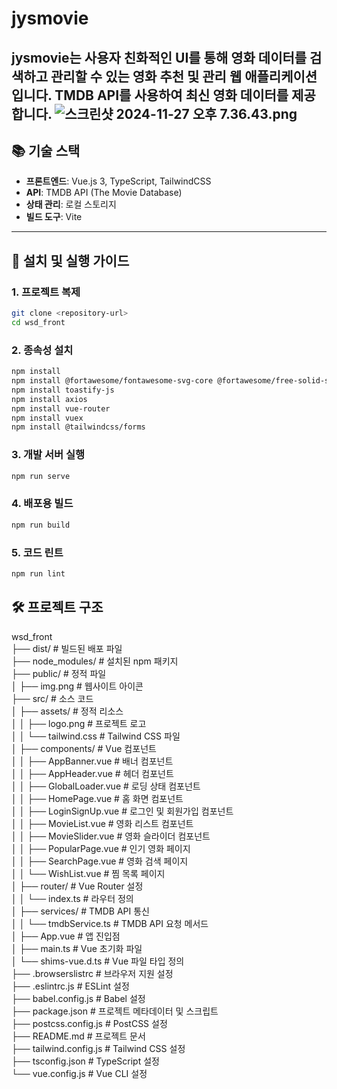 # jysmovie

jysmovie는 사용자 친화적인 UI를 통해 영화 데이터를 검색하고 관리할 수 있는 영화 추천 및 관리 웹 애플리케이션입니다. TMDB API를 사용하여 최신 영화 데이터를 제공합니다.
![스크린샷 2024-11-27 오후 7.36.43.png](../../../../var/folders/3_/vdklb6qj6jj8fy5794xktdxw0000gn/T/TemporaryItems/NSIRD_screencaptureui_SEqJKT/%EC%8A%A4%ED%81%AC%EB%A6%B0%EC%83%B7%202024-11-27%20%EC%98%A4%ED%9B%84%207.36.43.png)
---

## 📚 **기술 스택**
- **프론트엔드**: Vue.js 3, TypeScript, TailwindCSS
- **API**: TMDB API (The Movie Database)
- **상태 관리**: 로컬 스토리지
- **빌드 도구**: Vite

---

## 🚀 **설치 및 실행 가이드**

### **1. 프로젝트 복제**
```bash
git clone <repository-url>
cd wsd_front
```

### **2. 종속성 설치**
```bash
npm install
npm install @fortawesome/fontawesome-svg-core @fortawesome/free-solid-svg-icons @fortawesome/vue-fontawesome
npm install toastify-js
npm install axios
npm install vue-router
npm install vuex
npm install @tailwindcss/forms
```

### **3. 개발 서버 실행**
```bash
npm run serve
```

### **4. 배포용 빌드**
```bash
npm run build
```

### **5. 코드 린트**
```bash
npm run lint
```

## 🛠️ **프로젝트 구조**
wsd_front   
├── dist/                    # 빌드된 배포 파일   
├── node_modules/            # 설치된 npm 패키지<br>
├── public/                  # 정적 파일<br>
│   ├── img.png              # 웹사이트 아이콘<br>
├── src/                     # 소스 코드<br>
│   ├── assets/              # 정적 리소스<br>
│   │   ├── logo.png         # 프로젝트 로고<br>
│   │   └── tailwind.css     # Tailwind CSS 파일<br>
│   ├── components/          # Vue 컴포넌트<br>
│   │   ├── AppBanner.vue    # 배너 컴포넌트<br>
│   │   ├── AppHeader.vue    # 헤더 컴포넌트<br>
│   │   ├── GlobalLoader.vue # 로딩 상태 컴포넌트<br>
│   │   ├── HomePage.vue     # 홈 화면 컴포넌트<br>
│   │   ├── LoginSignUp.vue  # 로그인 및 회원가입 컴포넌트<br>
│   │   ├── MovieList.vue    # 영화 리스트 컴포넌트<br>
│   │   ├── MovieSlider.vue  # 영화 슬라이더 컴포넌트<br>
│   │   ├── PopularPage.vue  # 인기 영화 페이지<br>
│   │   ├── SearchPage.vue   # 영화 검색 페이지<br>
│   │   └── WishList.vue     # 찜 목록 페이지<br>
│   ├── router/              # Vue Router 설정<br>
│   │   └── index.ts         # 라우터 정의<br>
│   ├── services/            # TMDB API 통신<br>
│   │   └── tmdbService.ts   # TMDB API 요청 메서드<br>
│   ├── App.vue              # 앱 진입점<br>
│   ├── main.ts              # Vue 초기화 파일<br>
│   └── shims-vue.d.ts       # Vue 파일 타입 정의<br>
├── .browserslistrc          # 브라우저 지원 설정<br>
├── .eslintrc.js             # ESLint 설정<br>
├── babel.config.js          # Babel 설정<br>
├── package.json             # 프로젝트 메타데이터 및 스크립트<br>
├── postcss.config.js        # PostCSS 설정<br>
├── README.md                # 프로젝트 문서<br>
├── tailwind.config.js       # Tailwind CSS 설정<br>
├── tsconfig.json            # TypeScript 설정<br>
└── vue.config.js            # Vue CLI 설정<br>


